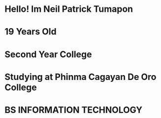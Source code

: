 # Hello! Im Neil Patrick Tumapon
# 19 Years Old
# Second Year College
# Studying at Phinma Cagayan De Oro College
# BS INFORMATION TECHNOLOGY
